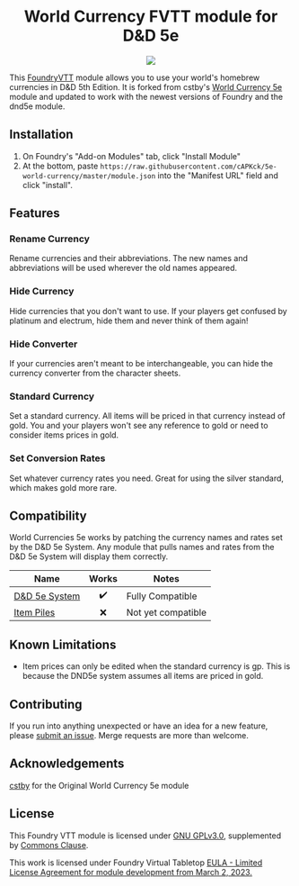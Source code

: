 <h1 align="center">World Currency FVTT module for D&D 5e</h1>

<p align="center">
<img src="https://gitlab.com/uploads/-/system/project/avatar/9199873/fvtt-solid-512.png?width=64" />
</p>
<!-- <p align="center">
<a href="https://github.com/cAPKck/5e-world-currency"><img src="https://img.shields.io/badge/Maintained%3F-yes-green.svg" alt="Maintenance"></a>
<a href="https://github.com/cAPKck/5e-world-currency"><img src="https://img.shields.io/github/v/release/cstby/foundryvtt-world-currency-5e.svg" alt="Version"></a>
<a href="https://foundryvtt.com/releases/"><img src="https://img.shields.io/endpoint?url=https://foundryshields.com/version?url=https://raw.githubusercontent.com/cstby/foundryvtt-world-currency-5e/master/module.json"></a>
 <img alt="GitHub Issues" src="https://img.shields.io/github/issues/cstby/foundryvtt-world-currency-5e">
</p> -->

This [FoundryVTT](https://foundryvtt.com) module allows you to use your world's homebrew currencies in D&D 5th Edition. It is forked from cstby's [World Currency 5e](https://github.com/cstby/foundryvtt-world-currency-5e) module and updated to work with the newest versions of Foundry and the dnd5e module.

## Installation

1. On Foundry's "Add-on Modules" tab, click "Install Module"
2. At the bottom, paste `https://raw.githubusercontent.com/cAPKck/5e-world-currency/master/module.json` into the "Manifest URL" field and click "install".

## Features

### Rename Currency

Rename currencies and their abbreviations. The new names and abbreviations will be used wherever the old names appeared.

### Hide Currency

Hide currencies that you don't want to use. If your players get confused by platinum and electrum, hide them and never think of them again!

### Hide Converter

If your currencies aren't meant to be interchangeable, you can hide the currency converter from the character sheets.

### Standard Currency

Set a standard currency. All items will be priced in that currency instead of gold. You and your players won't see any reference to gold or need to consider items prices in gold.

### Set Conversion Rates

Set whatever currency rates you need. Great for using the silver standard, which makes gold more rare.

## Compatibility

World Currencies 5e works by patching the currency names and rates set by the D&D 5e System. Any module that pulls names and rates from the D&D 5e System will display them correctly.

| **Name**                                                                                         |       Works        | Notes                                                                                                                               |
| ------------------------------------------------------------------------------------------------ | :----------------: | ----------------------------------------------------------------------------------------------------------------------------------- |
| [D&D 5e System](https://github.com/foundryvtt/dnd5e)                                             | :heavy_check_mark: | Fully Compatible                                                                                                                    |
| [Item Piles](https://github.com/fantasycalendar/FoundryVTT-ItemPiles)                            | :x:                | Not yet compatible                                                                                                                  |

## Known Limitations

- Item prices can only be edited when the standard currency is gp. This is because the DND5e system assumes all items are priced in gold.

## Contributing

If you run into anything unexpected or have an idea for a new feature, please [submit an issue](https://github.com/cstby/foundryvtt-world-currency-5e/issues). Merge requests are more than welcome.

## Acknowledgements

[cstby](https://github.com/cstby) for the Original World Currency 5e module

## License

This Foundry VTT module is licensed under [GNU GPLv3.0](https://www.gnu.org/licenses/gpl-3.0.en.html), supplemented by [Commons Clause](https://commonsclause.com/).

This work is licensed under Foundry Virtual Tabletop [EULA - Limited License Agreement for module development from March 2, 2023.](https://foundryvtt.com/article/license/)
